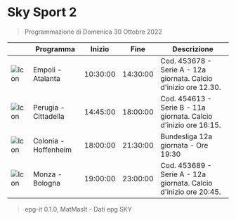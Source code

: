 # Sky Sport 2
> Programmazione di Domenica 30 Ottobre 2022

||Programma|Inizio|Fine|Descrizione|
|---|---|---|---|---|
|![Icon](https://guidatv.sky.it/uuid/7b4902cf-e673-473a-948a-0216a01abb1b/cover?md5ChecksumParam=ab2a7611e37f497ce2d5fffa7c7a7289)|Empoli - Atalanta|10:30:00|14:30:00|Cod. 453678 - Serie A - 12a giornata. Calcio d&#039;inizio ore 12.30.
|![Icon](https://guidatv.sky.it/uuid/3389377e-5216-4680-af47-d06aa3f678f4/cover?md5ChecksumParam=40726039017f34f051792f72fceca742)|Perugia - Cittadella|14:45:00|18:00:00|Cod. 454613 - Serie B - 11a giornata. Calcio d&#039;inizio ore 16:15.
|![Icon](https://guidatv.sky.it/uuid/9d6995b7-1623-4204-95dd-a9a1a63a94e8/cover?md5ChecksumParam=5a748c58d01300b1b2e10bae24a5cda2)|Colonia - Hoffenheim|18:00:00|21:30:00|Bundesliga 12a giornata - Ore 19:30
|![Icon](https://guidatv.sky.it/uuid/21b557b9-7f58-48e3-9555-d9d7a8d12640/cover?md5ChecksumParam=9593f022d58fa36bfdba145c1a55e3e9)|Monza - Bologna|19:00:00|23:00:00|Cod. 453689 - Serie A - 12a giornata. Calcio d&#039;inizio ore 20:45.



 > epg-it 0.1.0, MatMasIt - Dati epg SKY